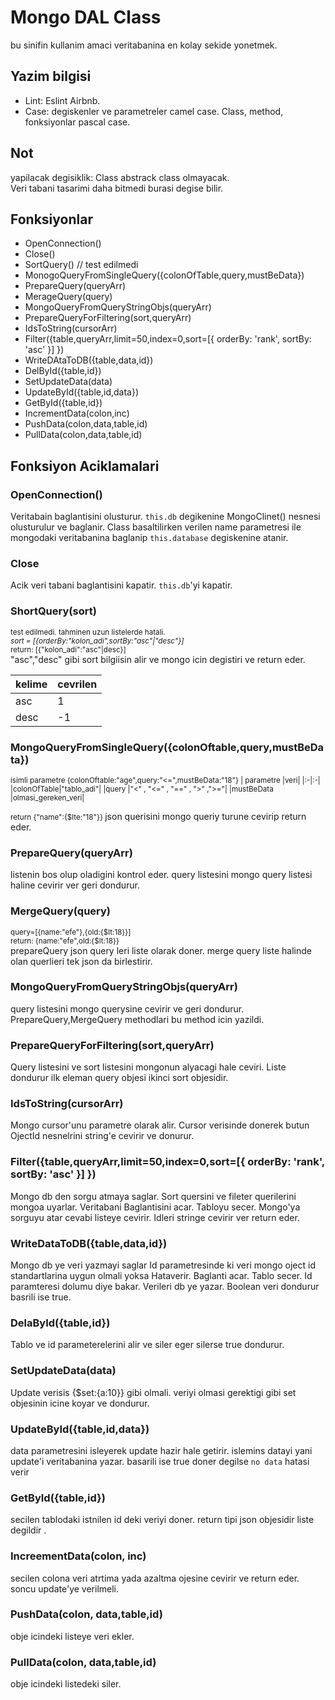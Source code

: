 # Mongo DAL Class

bu sinifin kullanim amaci veritabanina en kolay sekide yonetmek.

## Yazim bilgisi

- Lint: Eslint Airbnb.
- Case: degiskenler ve parametreler camel case. Class, method, fonksiyonlar pascal case.

## Not

yapilacak degisiklik: Class abstrack class olmayacak.  
Veri tabani tasarimi daha bitmedi burasi degise bilir.

## Fonksiyonlar

- OpenConnection()
- Close()
- SortQuery() // test edilmedi
- MonogoQueryFromSingleQuery({colonOfTable,query,mustBeData})
- PrepareQuery(queryArr)
- MerageQuery(query)
- MongoQueryFromQueryStringObjs(queryArr)
- PrepareQueryForFiltering(sort,queryArr)
- IdsToString(cursorArr)
- Filter({table,queryArr,limit=50,index=0,sort=[{ orderBy: 'rank', sortBy: 'asc' }] })
- WriteDAtaToDB({table,data,id})
- DelById({table,id})
- SetUpdateData(data)
- UpdateById({table,id,data})
- GetById({table,id})
- IncrementData(colon,inc)
- PushData(colon,data,table,id)
- PullData(colon,data,table,id)

## Fonksiyon Aciklamalari

### OpenConnection()

Veritabain baglantisini olusturur.
`this.db` degikenine MongoClinet() nesnesi olusturulur ve baglanir.
Class basaltilirken verilen name parametresi ile mongodaki veritabanina baglanip `this.database` degiskenine atanir.

### Close

Acik veri tabani baglantisini kapatir.
`this.db`'yi kapatir.

### ShortQuery(sort)

<small> test edilmedi. tahminen uzun listelerde hatali.</small><br>
<small>_sort = [{orderBy:"kolon_adi",sortBy:"asc"|"desc"}]_</small><br>
<small> return: [{"kolon_adi":"asc"|desc}]</small><br>
"asc","desc" gibi sort bilgiisin alir ve mongo icin degistiri ve return eder.

| kelime | cevrilen |
| :----- | :------- |
| asc    | 1        |
| desc   | -1       |

### MongoQueryFromSingleQuery({colonOftable,query,mustBeData})

<small>isimli parametre
{colonOftable:"age",query:"<=",mustBeData:"18"}
| parametre |veri|
|:-|:-|
|colonOfTable|"tablo_adi"|
|query |"<" , "<=" , "==" , ">" ,">="|
|mustBeData |olmasi_gereken_veri|

return {"name":{$lte:"18"}}
</small>
json querisini mongo queriy turune cevirip return eder.

### PrepareQuery(queryArr)

listenin bos olup oladigini kontrol eder.
query listesini mongo query listesi haline cevirir ver geri dondurur.

### MergeQuery(query)

<small>query=[{name:"efe"},{old:{$lt:18}}]<br>
return: {name:"efe",old:{$lt:18}}<br></small>
prepareQuery json query leri liste olarak doner.
merge query liste halinde olan querlieri tek json da birlestirir.

### MongoQueryFromQueryStringObjs(queryArr)

query listesini mongo querysine cevirir ve geri dondurur.
PrepareQuery,MergeQuery methodlari bu method icin yazildi.

### PrepareQueryForFiltering(sort,queryArr)

Query listesini ve sort listesini mongonun alyacagi hale ceviri.
Liste dondurur ilk eleman query objesi ikinci sort objesidir.

### IdsToString(cursorArr)

Mongo cursor'unu parametre olarak alir.
Cursor verisinde donerek butun OjectId nesnelrini string'e cevirir ve donurur.

### Filter({table,queryArr,limit=50,index=0,sort=[{ orderBy: 'rank', sortBy: 'asc' }] })

Mongo db den sorgu atmaya saglar.
Sort quersini ve fileter querilerini mongoa uyarlar.
Veritabani Baglantisini acar.
Tabloyu secer.
Mongo'ya sorguyu atar cevabi listeye cevirir.
Idleri stringe cevirir ver return eder.

### WriteDataToDB({table,data,id})

Mongo db ye veri yazmayi saglar
Id parametresinde ki veri mongo oject id standartlarina uygun olmali yoksa Hataverir.
Baglanti acar.
Tablo secer.
Id paramteresi dolumu diye bakar.
Verileri db ye yazar.
Boolean veri dondurur basrili ise true.

### DelaById({table,id})

Tablo ve id parameterelerini alir ve siler eger silerse true dondurur.

### SetUpdateData(data)

Update verisis {$set:{a:10}} gibi olmali.
veriyi olmasi gerektigi gibi set objesinin icine koyar ve dondurur.

### UpdateById({table,id,data})

data parametresini isleyerek update hazir hale getirir.
islemins datayi yani update'i veritabanina yazar.
basarili ise true doner degilse `no data` hatasi verir

### GetById({table,id})

secilen tablodaki istnilen id deki veriyi doner.
return tipi json objesidir liste degildir .

### IncreementData(colon, inc)

secilen colona veri atrtima yada azaltma ojesine cevirir ve return eder.
soncu update'ye verilmeli.

### PushData(colon, data,table,id)

obje icindeki listeye veri ekler.

### PullData(colon, data,table,id)

obje icindeki listedeki siler.
